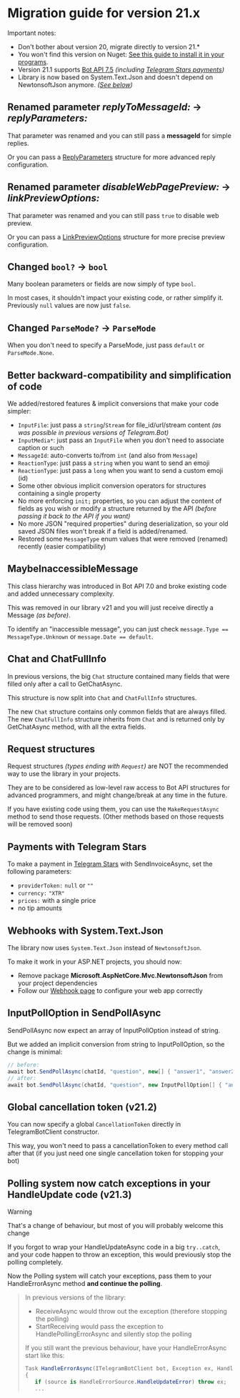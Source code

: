 ﻿# Migration guide for version 21.x

Important notes:
- Don't bother about version 20, migrate directly to version 21.*
- You won't find this version on Nuget: [See this guide to install it in your programs](https://telegrambots.github.io/book/index.html#-installation).
- Version 21.1 supports [Bot API 7.5](https://core.telegram.org/bots/api-changelog#june-18-2024) _(including [Telegram Stars payments](#payments-with-telegram-stars))_
- Library is now based on System.Text.Json and doesn't depend on NewtonsoftJson anymore. _([See below](#webhooks-with-systemtextjson))_

## Renamed parameter _replyToMessageId:_ → _replyParameters:_

That parameter was renamed and you can still pass a **messageId** for simple replies.

Or you can pass a [ReplyParameters](https://core.telegram.org/bots/api#replyparameters) structure for more advanced reply configuration.  

## Renamed parameter _disableWebPagePreview:_ → _linkPreviewOptions:_

That parameter was renamed and you can still pass `true` to disable web preview.

Or you can pass a [LinkPreviewOptions](https://core.telegram.org/bots/api#linkpreviewoptions) structure for more precise preview configuration.  

## Changed `bool?` → `bool`

Many boolean parameters or fields are now simply of type `bool`.

In most cases, it shouldn't impact your existing code, or rather simplify it. Previously `null` values are now just `false`.

## Changed `ParseMode?` → `ParseMode`

When you don't need to specify a ParseMode, just pass `default` or `ParseMode.None`.

## Better backward-compatibility and simplification of code

We added/restored features & implicit conversions that make your code simpler:

- `InputFile`: just pass a `string`/`Stream` for file_id/url/stream content _(as was possible in previous versions of Telegram.Bot)_
- `InputMedia*`: just pass an `InputFile` when you don't need to associate caption or such
- `MessageId`: auto-converts to/from `int` (and also from `Message`)
- `ReactionType`: just pass a `string` when you want to send an emoji
- `ReactionType`: just pass a `long` when you want to send a custom emoji (id)
- Some other obvious implicit conversion operators for structures containing a single property
- No more enforcing `init;` properties, so you can adjust the content of fields as you wish or modify a structure returned by the API _(before passing it back to the API if you want)_
- No more JSON "required properties" during deserialization, so your old saved JSON files won't break if a field is added/renamed.
- Restored some `MessageType` enum values that were removed (renamed) recently (easier compatibility)

## MaybeInaccessibleMessage

This class hierarchy was introduced in Bot API 7.0 and broke existing code and added unnecessary complexity.

This was removed in our library v21 and you will just receive directly a Message _(as before)_.

To identify an "inaccessible message", you can just check `message.Type == MessageType.Unknown` or `message.Date == default`.

## Chat and ChatFullInfo

In previous versions, the big `Chat` structure contained many fields that were filled only after a call to GetChatAsync.

This structure is now split into `Chat` and `ChatFullInfo` structures.

The new `Chat` structure contains only common fields that are always filled.
The new `ChatFullInfo` structure inherits from `Chat` and is returned only by GetChatAsync method, with all the extra fields.

## Request structures

Request structures _(types ending with `Request`)_ are NOT the recommended way to use the library in your projects.

They are to be considered as low-level raw access to Bot API structures for advanced programmers, and might change/break at any time in the future.

If you have existing code using them, you can use the `MakeRequestAsync` method to send those requests.
(Other methods based on those requests will be removed soon)

## Payments with Telegram Stars

To make a payment in [Telegram Stars](https://t.me/BotNews/90) with SendInvoiceAsync, set the following parameters:
- `providerToken:` `null` or `""`
- `currency:` `"XTR"`
- `prices:` with a single price
- no tip amounts

## Webhooks with System.Text.Json

The library now uses `System.Text.Json` instead of `NewtonsoftJson`.

To make it work in your ASP.NET projects, you should now:
- Remove package **Microsoft.AspNetCore.Mvc.NewtonsoftJson** from your project dependencies
- Follow our [Webhook page](3/updates/webhook.md) to configure your web app correctly

## InputPollOption in SendPollAsync

SendPollAsync now expect an array of InputPollOption instead of string.

But we added an implicit conversion from string to InputPollOption, so the change is minimal:
```csharp
// before:
await bot.SendPollAsync(chatId, "question", new[] { "answer1", "answer2" });
// after:
await bot.SendPollAsync(chatId, "question", new InputPollOption[] { "answer1", "answer2" });
```

## Global cancellation token (v21.2)

You can now specify a global `CancellationToken` directly in TelegramBotClient constructor.

This way, you won't need to pass a cancellationToken to every method call after that
(if you just need one single cancellation token for stopping your bot)

## Polling system now catch exceptions in your HandleUpdate code (v21.3)

> [!WARNING]  
> That's a change of behaviour, but most of you will probably welcome this change

If you forgot to wrap your HandleUpdateAsync code in a big `try..catch`, and your code happen to throw an exception,
this would previously stop the polling completely.

Now the Polling system will catch your exceptions, pass them to your HandleErrorAsync method
**and continue the polling**.

>In previous versions of the library:
>- ReceiveAsync would throw out the exception (therefore stopping the polling)
>- StartReceiving would pass the exception to HandlePollingErrorAsync and silently stop the polling
>
>If you still want the previous behaviour, have your HandleErrorAsync start like this:
>```csharp
>Task HandleErrorAsync(ITelegramBotClient bot, Exception ex, HandleErrorSource source, CancellationToken ct)
>{
>    if (source is HandleErrorSource.HandleUpdateError) throw ex;
>    ...
>```